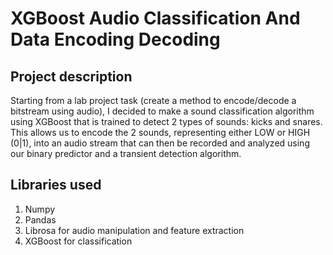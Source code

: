 # XGBoost Audio Classification And Data Encoding Decoding
## Project description
Starting from a lab project task (create a method to encode/decode a bitstream using audio), I decided to make a sound classification algorithm using XGBoost that is trained to detect 2 types of sounds: kicks and snares. This allows us to encode the 2 sounds, representing either LOW or HIGH (0|1), into an audio stream that can then be recorded and analyzed using our binary predictor and a transient detection algorithm.

## Libraries used
1. Numpy
2. Pandas
3. Librosa for audio manipulation and feature extraction
4. XGBoost for classification
